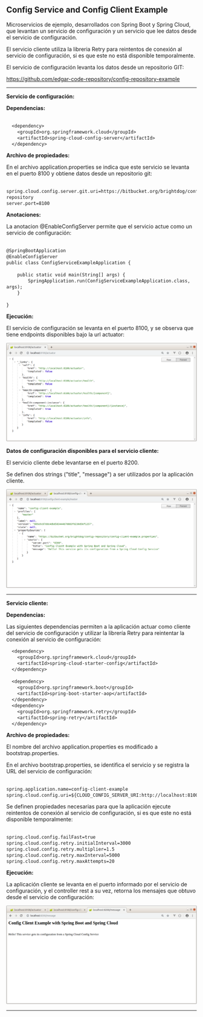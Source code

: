 Config Service and Config Client Example
--------------------------------------------------------------------------------------------------------------------

Microservicios de ejemplo, desarrollados con Spring Boot y Spring Cloud, que levantan un servicio de configuración 
y un servicio que lee datos desde el servicio de configuración.

El servicio cliente utiliza la libreria Retry para reintentos de conexión
al servicio de configuración, si es que este no está disponible temporalmente.

El servicio de configuración levanta los datos desde un repositorio GIT:

https://github.com/edgar-code-repository/config-repository-example


--------------------------------------------------------------------------------------------------------------------

**Servicio de configuración:**

**Dependencias:**

```

  <dependency>
    <groupId>org.springframework.cloud</groupId>
    <artifactId>spring-cloud-config-server</artifactId>
  </dependency>

```

**Archivo de propiedades:**

En el archivo application.properties se indica que este servicio se levanta en el puerto 8100 y obtiene datos 
desde un repositorio git:

```

spring.cloud.config.server.git.uri=https://bitbucket.org/brightdog/config-repository
server.port=8100

```


**Anotaciones:**

La anotacion @EnableConfigServer permite que el servicio actue como un servicio de configuración:

```

@SpringBootApplication
@EnableConfigServer
public class ConfigServiceExampleApplication {

	public static void main(String[] args) {
		SpringApplication.run(ConfigServiceExampleApplication.class, args);
	}

}

```

**Ejecución:**

El servicio de configuración se levanta en el puerto 8100, y se observa que tiene endpoints disponibles bajo la url actuator:

![Screenshot Actuator](screenshots/spring-cloud-config-actuator.png)


**Datos de configuración disponibles para el servicio cliente:**

El servicio cliente debe levantarse en el puerto 8200.

Se definen dos strings ("title", "message") a ser utilizados por la aplicación cliente.

![Screenshot Configuration](screenshots/config-service-configuration.png)

--------------------------------------------------------------------------------------------------------------------

**Servicio cliente:**

**Dependencias:**

Las siguientes dependencias permiten a la aplicación actuar como cliente del servicio de configuración
y utilizar la librería Retry para reintentar la conexión al servicio de configuración:

```
  <dependency>
    <groupId>org.springframework.cloud</groupId>
    <artifactId>spring-cloud-starter-config</artifactId>
  </dependency>

  <dependency>
    <groupId>org.springframework.boot</groupId>
    <artifactId>spring-boot-starter-aop</artifactId>
  </dependency>
  <dependency>
    <groupId>org.springframework.retry</groupId>
    <artifactId>spring-retry</artifactId>
  </dependency>  

```

**Archivo de propiedades:**

El nombre del archivo application.properties es modificado a bootstrap.properties.

En el archivo bootstrap.properties, se identifica el servicio y se registra la URL 
del servicio de configuración:

```

spring.application.name=config-client-example
spring.cloud.config.uri=${CLOUD_CONFIG_SERVER_URI:http://localhost:8100}

```

Se definen propiedades necesarias para que la aplicación ejecute reintentos de conexión
al servicio de configuración, si es que este no está disponible temporalmente:

```

spring.cloud.config.failFast=true
spring.cloud.config.retry.initialInterval=3000
spring.cloud.config.retry.multiplier=1.5
spring.cloud.config.retry.maxInterval=5000
spring.cloud.config.retry.maxAttempts=20

```

**Ejecución:**

La aplicación cliente se levanta en el puerto informado por el servicio de configuración, y el controller rest
a su vez, retorna los mensajes que obtuvo desde el servicio de configuración:

![Screenshot Properties](screenshots/config-client-service.png)


--------------------------------------------------------------------------------------------------------------------


